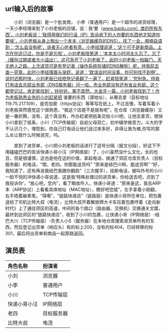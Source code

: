 ## url输入后的故事
   &emsp;&emsp;小刘（浏览器）是一个批发商， 小李（普通用户）是一个超市的进货经理，一天小李经理来到了小刘老板的店铺，说：我‘要（www.baidu.com）类的所有东西’，小刘老板说：‘我得用我们的行话（IP）告诉底下的人你要的东西他才知道你要啥’，小刘老板从身上掏出一个本本（浏览器缓存的DNS），找了一会，喃喃自语到：‘怎么会没有呢’，说者无心听者有意，小李经理说道：‘这个可不是新商品，上次在你这订过，你是不是忘啦’，小刘老板陪笑道：‘本本太小时间太久忘了、忘了（缓存过期或者大小溢出）’，这可急坏了小刘老板了，此时小刘老板一拍脑门，天无绝人之路，上次进货可是有登记表（操作系统存储的DNS解析）呢，待我前去查一究竟，此时小李经理眉头渐舒，说道：‘耽误会时间没事，你可别找不到啊’，说时迟那时快，小刘老板已经把登记表翻了一遍了，赶紧陪笑道：‘您别急，待我打电话去总部业务部（DNS服务器）问一哈，市业务部没有还有省业务部，这个都登记过，肯定能找到’，铃铃铃，果不其然，大金牙一露，小刘老板找到了！作为老板熟悉业务的小刘赶紧把 谁要的东西（源地址），从哪去拿（目标地址119.75.217.109），是否加密（https协议）等等写在纸上，不过且慢，写着写着小刘老板突然感觉这个很熟悉，“我这个店是不是就有呢”，在仓库（浏览器缓存）又是一番折腾，没有，这个真没有，咋办赶紧把纸条交给小川吧，让他去拿货，很快小川拿到了纸条，小川（TCP传输层）自幼父母双亡，初中辍学做苦力，斗大的字不认识几个，埋怨到，你自己打电话让他们送过来多好，非得让我为难,你写的那么长让我什么时候说完，呜。

   &emsp;&emsp;拿到了进货单，小川把小刘老板的话进行了逗号分隔（报文分段），好这下不用磕磕巴巴的告诉快递小哥小汪（IP网络层）了，小川虽然没什么文化，长的也丑，但是很谨慎，这也是他在这的价值，拿起电话，拨通了郊区仓库负责人（目标服务器）的电话，“喂，老四，你那能送货吗” “原来是结巴川啊，能送货啊” “好，我知道了，还有再说我结巴我跟你翻脸”（三次握手），挂断电话，被叫外号的小川一脸不悦的冲快递小哥说道，这是我‘特殊处理过的进货单，你给送去吧，迟到了我投诉你’，“放心吧，您内”，看了眼收件人，快递小哥道：“原来是这，我去ARP本（ARP协议）上看看具体地址（MAC地址），瞧好吧您就”，左手拿着小刚戳，右手捂着碳素笔，“得嘞”，“链路快递店”（链路层）是快递小哥所在单位，把包裹送给了司机比特大叔（电流），比特大叔开着解放牌大卡车拉着包裹哼着《走向新时代》上了通往郊区的高速，中间的各个路口（路由器、交换机）交换通关文牒，最终到达郊区的“链路快递店”，收到了小川的包裹，让快递小哥（IP网络层）-结巴大川（TCP传输层）-负责人小S（服务器）在本地仓库搜索进货单所有的东西，然后登记出货单（响应头）有的标上200，没有的标404，已经转移的标301，最后将出货单和商品一起原路返回。

## 演员表 ##

|角色名称|扮演者|
|:---|:---|
|小刘|浏览器|
|小李|普通用户|
|小川|TCP传输层|
|快递小哥小汪|IP网络层|
|老四|目标服务器|
|比特大叔|电流|

